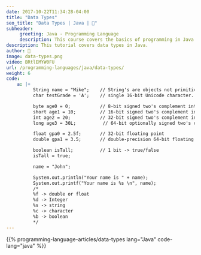 ```yaml
---
date: 2017-10-22T11:34:28-04:00
title: "Data Types"
seo_title: "Data Types | Java | 🦒"
subheader:
     greeting: Java - Programming Language
     description: This course covers the basics of programming in Java. Work your way through the videos/articles and I'll teach you everything you need to know to start your programming journey!
description: This tutorial covers data types in Java.
author: 🦒
image: data-types.png
video: BRtlEMYW0FU
url: /programming-languages/java/data-types/
weight: 6
code:
    a: |+
          String name = "Mike";    // String's are objects not primitives
          char testGrade = 'A';    // single 16-bit Unicode character.

          byte age0 = 0;           // 8-bit signed two's complement integer
          short age1 = 10;         // 16-bit signed two's complement integer.
          int age2 = 20;           // 32-bit signed two's complement integer
          long age3 = 30L;          // 64-bit optionally signed two's complement integer

          float gpa0 = 2.5f;       // 32-bit floating point
          double gpa1 = 3.5;       // double-precision 64-bit floating point

          boolean isTall;          // 1 bit -> true/false
          isTall = true;

          name = "John";

          System.out.println("Your name is " + name);
          System.out.printf("Your name is %s \n", name);
          /*
          %f -> double or float
          %d -> Integer
          %s -> string
          %c -> character
          %b -> boolean
          */
---
```


{{% programming-language-articles/data-types lang="Java" code-lang="java" %}}
